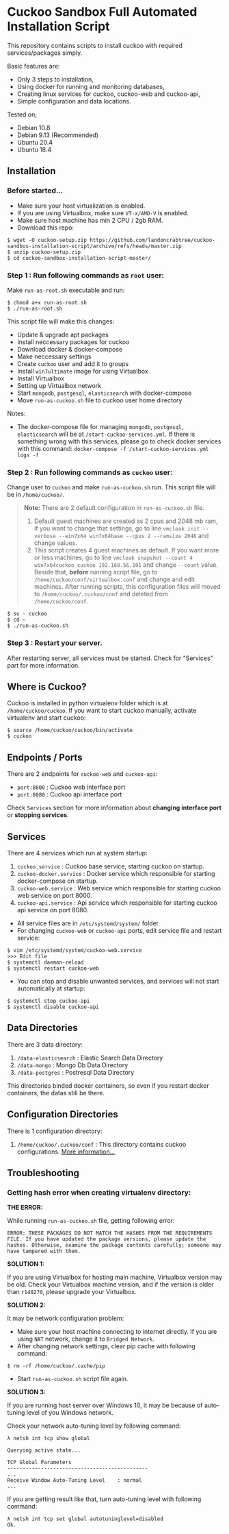 # Cuckoo Sandbox Full Automated Installation Script

This repository contains scripts to install cuckoo with required services/packages simply.  

Basic features are:

- Only 3 steps to installation,
- Using docker for running and monitoring databases,
- Creating linux services for cuckoo, cuckoo-web and cuckoo-api,
- Simple configuration and data locations.

Tested on;

- Debian 10.8
- Debian 9.13 (Recommended)
- Ubuntu 20.4
- Ubuntu 18.4

## Installation

### Before started...

- Make sure your host virtualization is enabled.
- If you are using Virtualbox, make sure `VT-x/AMD-V` is enabled.
- Make sure host machine has min 2 CPU / 2gb RAM.
- Download this repo:

```
$ wget -O cuckoo-setup.zip https://github.com/landoncrabtree/cuckoo-sandbox-installation-script/archive/refs/heads/master.zip
$ unzip cuckoo-setup.zip
$ cd cuckoo-sandbox-installation-script-master/
```

### Step 1 : Run following commands as `root` user:

Make `run-as-root.sh` executable and run:

```
$ chmod a+x run-as-root.sh
$ ./run-as-root.sh
```

This script file will make this changes:

- Update & upgrade apt packages
- Install neccessary packages for cuckoo
- Download docker & docker-compose
- Make neccessary settings
- Create `cuckoo` user and add it to groups
- Install `win7ultimate` image for using Virtualbox
- Install Virtualbox
- Setting up Virtualbox network
- Start `mongodb`, `postgesql`, `elasticsearch` with docker-compose
- Move `run-as-cuckoo.sh` file to cuckoo user home directory

Notes:

- The docker-compose file for managing `mongodb`, `postgesql`, `elasticsearch` will be at `/start-cuckoo-services.yml`. If there is something wrong with this services, please go to check docker services with this command: `docker-compose -f /start-cuckoo-services.yml logs -f`

### Step 2 : Run following commands as `cuckoo` user:

Change user to `cuckoo` and make `run-as-cuckoo.sh` run. This script file will be in `/home/cuckoo/`.  

> **Note:** There are 2 default configuration in `run-as-cuckoo.sh` file.
> 1. Default guest machines are created as 2 cpus and 2048 mb ram, if you want to change that settings, go to line `vmcloak init --verbose --win7x64 win7x64base --cpus 2 --ramsize 2048` and change values.
> 2. This script creates 4 guest machines as default. If you want more or less machines, go to line `vmcloak snapshot --count 4 win7x64cuckoo cuckoo 192.168.56.101` and change `--count` value. Beside that, **before** running script file, go to `/home/cuckoo/conf/virtualbox.conf` and change and edit machines. After running scripts, this configuration files will moved to `/home/cuckoo/.cuckoo/conf` and deleted from `/home/cuckoo/conf`.

```
$ su - cuckoo
$ cd ~
$ ./run-as-cuckoo.sh
```

### Step 3 : Restart your server.

After restarting server, all services must be started. Check for "Services" part for more information.

## Where is Cuckoo?

Cuckoo is installed in python virtualenv folder which is at `/home/cuckoo/cuckoo`. If you want to start cuckoo manually, activate virtualenv and start cuckoo:

```
$ source /home/cuckoo/cuckoo/bin/activate
$ cuckoo
```

## Endpoints / Ports

There are 2 endpoints for `cuckoo-web` and `cuckoo-api`:

- `port:8000` : Cuckoo web interface port
- `port:8080` : Cuckoo api interface port

Check `Services` section for more information about **changing interface port** or **stopping services**.

## Services

There are 4 services which run at system startup:

1. `cuckoo.service` : Cuckoo base service, starting cuckoo on startup.
2. `cuckoo-docker.service` : Docker service which responsible for starting docker-compose on startup.
3. `cuckoo-web.service` : Web service which responsible for starting cuckoo web service on port 8000.
4. `cuckoo-api.service` : Api service which responsible for starting cuckoo api service on port 8080.

- All service files are in `/etc/systemd/system/` folder.
- For changing `cuckoo-web` or `cuckoo-api` ports, edit service file and restart service:

```
$ vim /etc/systemd/system/cuckoo-web.service
>>> Edit file
$ systemctl daemon-reload
$ systemctl restart cuckoo-web
```

- You can stop and disable unwanted services, and services will not start automatically at startup:

```
$ systemctl stop cuckoo-api
$ systemctl disable cuckoo-api
```

## Data Directories

There are 3 data directory:

1. `/data-elasticsearch` : Elastic Search Data Directory
2. `/data-mongo` : Mongo Db Data Directory
3. `/data-postgres` : Postresql Data Directory

This directories binded docker containers, so even if you restart docker containers, the datas still be there.

## Configuration Directories

There is 1 configuration directory:

1. `/home/cuckoo/.cuckoo/conf` : This directory contains cuckoo configurations. [More information...](https://cuckoo.sh/docs/index.html)

## Troubleshooting

### Getting hash error when creating virtualenv directory:

**THE ERROR:**  

While running `run-as-cuckoo.sh` file, getting following error:

```
ERROR: THESE PACKAGES DO NOT MATCH THE HASHES FROM THE REQUIREMENTS FILE. If you have updated the package versions, please update the hashes. Otherwise, examine the package contents carefully; someone may have tampered with them.
```

**SOLUTION 1:**  

If you are using Virtualbox for hosting main machine, Virtualbox version may be old. Check your Virtualbox machine version, and if the version is older than `r140270`, please upgrade your Virtualbox.

**SOLUTION 2:**  

It may be network configuration problem:

- Make sure your host machine connecting to internet directly. If you are using `NAT` network, change it to `Bridged Network`.
- After changing network settings, clear pip cache with following command:

```
$ rm -rf /home/cuckoo/.cache/pip
```

- Start `run-as-cuckoo.sh` script file again.

**SOLUTION 3:**  

If you are running host server over Windows 10, it may be because of auto-tuning level of you Windows network.

Check your network auto-tuning level by following command:

```
λ netsh int tcp show global

Querying active state...

TCP Global Parameters
----------------------------------------------
...
Receive Window Auto-Tuning Level    : normal
...
```

If you are getting result like that, turn auto-tuning level with following command:

```
λ netsh int tcp set global autotuninglevel=disabled
Ok.
```
